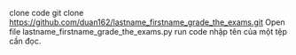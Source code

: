 clone code git clone https://github.com/duan162/lastname_firstname_grade_the_exams.git
Open file lastname_firstname_grade_the_exams.py
run code
nhập tên của một tệp cần đọc.

